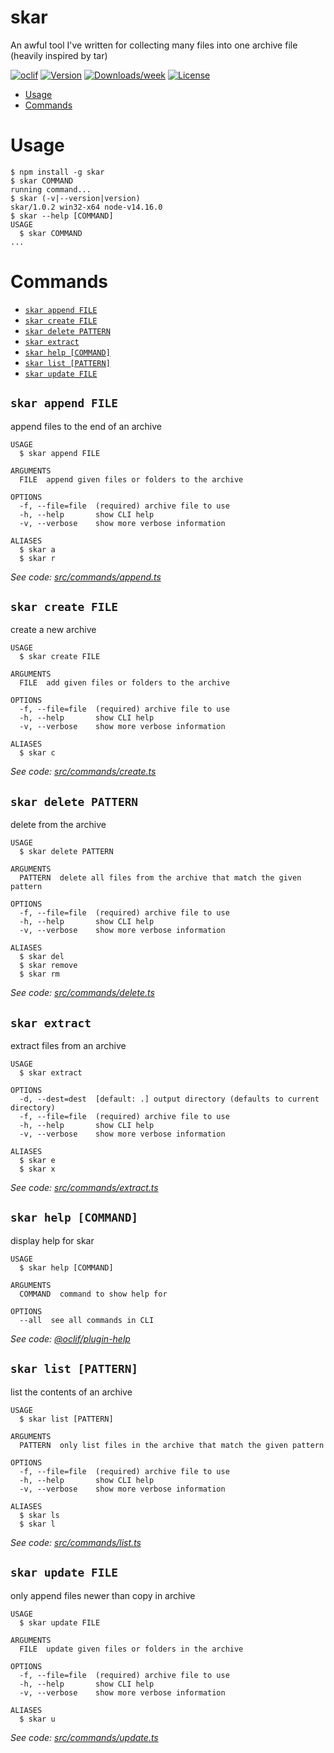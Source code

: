 skar
====

An awful tool I've written for collecting many files into one archive file (heavily inspired by tar)

[![oclif](https://img.shields.io/badge/cli-oclif-brightgreen.svg)](https://oclif.io)
[![Version](https://img.shields.io/npm/v/skar.svg)](https://npmjs.org/package/skar)
[![Downloads/week](https://img.shields.io/npm/dw/skar.svg)](https://npmjs.org/package/skar)
[![License](https://img.shields.io/npm/l/skar.svg)](https://github.com/Skayo/skar/blob/master/package.json)

<!-- toc -->
* [Usage](#usage)
* [Commands](#commands)
<!-- tocstop -->
# Usage
<!-- usage -->
```sh-session
$ npm install -g skar
$ skar COMMAND
running command...
$ skar (-v|--version|version)
skar/1.0.2 win32-x64 node-v14.16.0
$ skar --help [COMMAND]
USAGE
  $ skar COMMAND
...
```
<!-- usagestop -->
# Commands
<!-- commands -->
* [`skar append FILE`](#skar-append-file)
* [`skar create FILE`](#skar-create-file)
* [`skar delete PATTERN`](#skar-delete-pattern)
* [`skar extract`](#skar-extract)
* [`skar help [COMMAND]`](#skar-help-command)
* [`skar list [PATTERN]`](#skar-list-pattern)
* [`skar update FILE`](#skar-update-file)

## `skar append FILE`

append files to the end of an archive

```
USAGE
  $ skar append FILE

ARGUMENTS
  FILE  append given files or folders to the archive

OPTIONS
  -f, --file=file  (required) archive file to use
  -h, --help       show CLI help
  -v, --verbose    show more verbose information

ALIASES
  $ skar a
  $ skar r
```

_See code: [src/commands/append.ts](https://github.com/Skayo/skar/blob/v1.0.2/src/commands/append.ts)_

## `skar create FILE`

create a new archive

```
USAGE
  $ skar create FILE

ARGUMENTS
  FILE  add given files or folders to the archive

OPTIONS
  -f, --file=file  (required) archive file to use
  -h, --help       show CLI help
  -v, --verbose    show more verbose information

ALIASES
  $ skar c
```

_See code: [src/commands/create.ts](https://github.com/Skayo/skar/blob/v1.0.2/src/commands/create.ts)_

## `skar delete PATTERN`

delete from the archive

```
USAGE
  $ skar delete PATTERN

ARGUMENTS
  PATTERN  delete all files from the archive that match the given pattern

OPTIONS
  -f, --file=file  (required) archive file to use
  -h, --help       show CLI help
  -v, --verbose    show more verbose information

ALIASES
  $ skar del
  $ skar remove
  $ skar rm
```

_See code: [src/commands/delete.ts](https://github.com/Skayo/skar/blob/v1.0.2/src/commands/delete.ts)_

## `skar extract`

extract files from an archive

```
USAGE
  $ skar extract

OPTIONS
  -d, --dest=dest  [default: .] output directory (defaults to current directory)
  -f, --file=file  (required) archive file to use
  -h, --help       show CLI help
  -v, --verbose    show more verbose information

ALIASES
  $ skar e
  $ skar x
```

_See code: [src/commands/extract.ts](https://github.com/Skayo/skar/blob/v1.0.2/src/commands/extract.ts)_

## `skar help [COMMAND]`

display help for skar

```
USAGE
  $ skar help [COMMAND]

ARGUMENTS
  COMMAND  command to show help for

OPTIONS
  --all  see all commands in CLI
```

_See code: [@oclif/plugin-help](https://github.com/oclif/plugin-help/blob/v3.2.2/src/commands/help.ts)_

## `skar list [PATTERN]`

list the contents of an archive

```
USAGE
  $ skar list [PATTERN]

ARGUMENTS
  PATTERN  only list files in the archive that match the given pattern

OPTIONS
  -f, --file=file  (required) archive file to use
  -h, --help       show CLI help
  -v, --verbose    show more verbose information

ALIASES
  $ skar ls
  $ skar l
```

_See code: [src/commands/list.ts](https://github.com/Skayo/skar/blob/v1.0.2/src/commands/list.ts)_

## `skar update FILE`

only append files newer than copy in archive

```
USAGE
  $ skar update FILE

ARGUMENTS
  FILE  update given files or folders in the archive

OPTIONS
  -f, --file=file  (required) archive file to use
  -h, --help       show CLI help
  -v, --verbose    show more verbose information

ALIASES
  $ skar u
```

_See code: [src/commands/update.ts](https://github.com/Skayo/skar/blob/v1.0.2/src/commands/update.ts)_
<!-- commandsstop -->
